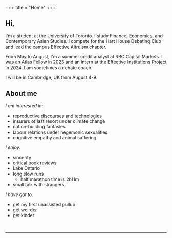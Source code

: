 +++
title = "Home"
+++

## Hi,

I'm a student at the University of Toronto. I study Finance, Economics, and Contemporary Asian Studies. I compete for the Hart House Debating Club and lead the campus Effective Altruism chapter. 

From May to August, I'm a summer credit analyst at RBC Capital Markets. I was an Atlas Fellow in 2023 and an intern at the Effective Institutions Project in 2024. I am sometimes a debate coach.

I will be in Cambridge, UK from August 4-9. 


## About me ##

*I am interested in:*
- reproductive discourses and technologies
- insurers of last resort under climate change
- nation-building fantasies
- labour relations under hegemonic sexualities
- cognitive empathy and animal suffering

*I enjoy:*
- sincerity
- critical book reviews
- Lake Ontario
- long slow runs
    -  half marathon time is 2h11m 
- small talk with strangers

*I have got to:*
- get my first unassisted pullup
- get weirder
- get kinder

<br>

---
